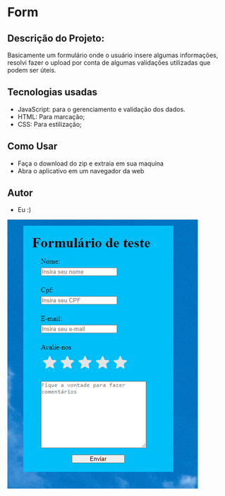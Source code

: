 # Form
## Descrição do Projeto: 
Basicamente um formulário onde o usuário insere algumas informações, resolvi fazer o upload por conta de algumas validações utilizadas que podem ser úteis.

## Tecnologias usadas
- JavaScript: para o gerenciamento e validação dos dados.
- HTML: Para marcação;
- CSS: Para estilização;

## Como Usar
- Faça o download do zip e extraia em sua maquina
- Abra o aplicativo em um navegador da web

## Autor
- Eu :)

![](tela.png)
